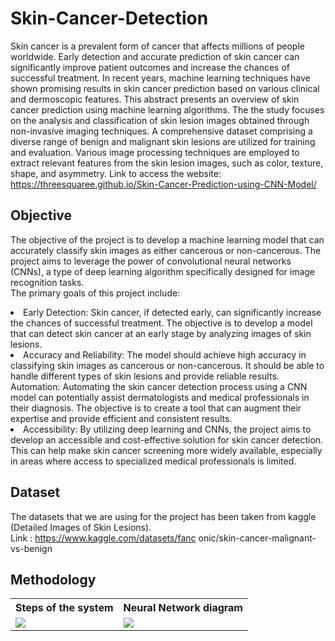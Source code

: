 # Skin-Cancer-Detection
Skin cancer is a prevalent form of cancer that
affects millions of people worldwide. Early
detection and accurate prediction of skin cancer
can significantly improve patient outcomes and
increase the chances of successful treatment. In
recent years, machine learning techniques have
shown promising results in skin cancer prediction
based on various clinical and dermoscopic features.
This abstract presents an overview of skin cancer
prediction using machine learning algorithms. The
the study focuses on the analysis and classification of
skin lesion images obtained through non-invasive
imaging techniques. A comprehensive dataset
comprising a diverse range of benign and
malignant skin lesions are utilized for training and
evaluation. Various image processing techniques
are employed to extract relevant features from the
skin lesion images, such as color, texture, shape,
and asymmetry.
Link to access the website: https://threesquaree.github.io/Skin-Cancer-Prediction-using-CNN-Model/

## Objective
The objective of the project is to develop a machine
learning model that can accurately classify skin images
as either cancerous or non-cancerous. The project aims
to leverage the power of convolutional neural
networks (CNNs), a type of deep learning algorithm
specifically designed for image recognition tasks.
<br>
The primary goals of this project include:
<li>Early Detection: Skin cancer, if detected early, can
significantly increase the chances of successful
treatment. The objective is to develop a model that can
detect skin cancer at an early stage by analyzing
images of skin lesions.
<li>Accuracy and Reliability: The model should achieve
high accuracy in classifying skin images as cancerous
or non-cancerous. It should be able to handle different
types of skin lesions and provide reliable results.
Automation: Automating the skin cancer detection
process using a CNN model can potentially assist
dermatologists and medical professionals in their
diagnosis. The objective is to create a tool that can
augment their expertise and provide efficient and
consistent results.
<li>Accessibility: By utilizing deep learning and CNNs,
the project aims to develop an accessible and
cost-effective solution for skin cancer detection. This
can help make skin cancer screening more widely
available, especially in areas where access to
specialized medical professionals is limited.

## Dataset
The datasets that we are using for the
project has been taken from kaggle
(Detailed Images of Skin Lesions).
<br>
Link :  https://www.kaggle.com/datasets/fanc
onic/skin-cancer-malignant-vs-benign

## Methodology
<table>
  <th>Steps of the system</th>
  <th>Neural Network diagram</th>
  <tr>
  <td>
    <img src="https://github.com/akarshsnair/Skin-Cancer-Detection/assets/92806180/a2e2e402-f81c-489c-99c4-a46aa3cfb191"/>
  </td>
  <td>
    <img src="https://github.com/akarshsnair/Skin-Cancer-Detection/assets/92806180/d5e93a06-e648-4d25-9932-9384d8e7c970"/>
  </td>
    </tr>
</table>
